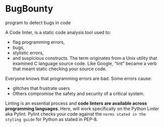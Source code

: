 # BugBounty
program to detect bugs in code

A Code linter, is a static code analysis tool used to:
- flag programming errors,
- bugs,
- stylistic errors,
- and suspicious constructs.
The term originates from a Unix utility that examined C language source code. Like Google, “lint” became a verb that meant static checking your source code.

Everyone knows that programming errors are bad. Some errors cause:
- glitches that frustrate users
- Others compromise the safety and security of a critical system.

Linting is an essential process and __code linters are available across programming languages__. Here, will work specifically on the Python Linter aka Pylint.
Pylint checks your code against the `norms stated in the styling guide` for Python as stated in PEP-8.
